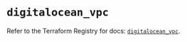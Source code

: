 # `digitalocean_vpc`

Refer to the Terraform Registry for docs: [`digitalocean_vpc`](https://registry.terraform.io/providers/digitalocean/digitalocean/2.57.0/docs/resources/vpc).
